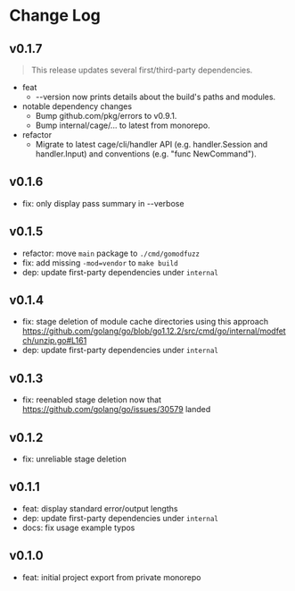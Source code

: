 # Change Log

## v0.1.7

> This release updates several first/third-party dependencies.

- feat
  - --version now prints details about the build's paths and modules.
- notable dependency changes
  - Bump github.com/pkg/errors to v0.9.1.
  - Bump internal/cage/... to latest from monorepo.
- refactor
  - Migrate to latest cage/cli/handler API (e.g. handler.Session and handler.Input) and conventions (e.g. "func NewCommand").

## v0.1.6

- fix: only display pass summary in --verbose

## v0.1.5

- refactor: move `main` package to `./cmd/gomodfuzz`
- fix: add missing `-mod=vendor` to `make build`
- dep: update first-party dependencies under `internal`

## v0.1.4

- fix: stage deletion of module cache directories using this approach https://github.com/golang/go/blob/go1.12.2/src/cmd/go/internal/modfetch/unzip.go#L161
- dep: update first-party dependencies under `internal`

## v0.1.3

- fix: reenabled stage deletion now that https://github.com/golang/go/issues/30579 landed

## v0.1.2

- fix: unreliable stage deletion

## v0.1.1

- feat: display standard error/output lengths
- dep: update first-party dependencies under `internal`
- docs: fix usage example typos

## v0.1.0

- feat: initial project export from private monorepo
